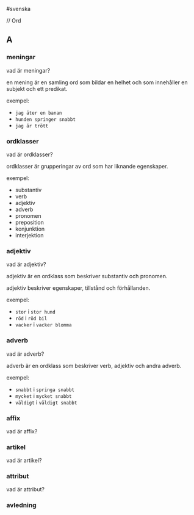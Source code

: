#svenska

// Ord

## A

### meningar

vad är meningar?

en mening är en samling ord som bildar en helhet och som innehåller en subjekt och ett predikat.

exempel:

- `jag äter en banan`
- `hunden springer snabbt`
- `jag är trött`

### ordklasser

vad är ordklasser?

ordklasser är grupperingar av ord som har liknande egenskaper.

exempel:

- substantiv
- verb
- adjektiv
- adverb
- pronomen
- preposition
- konjunktion
- interjektion


### adjektiv

vad är adjektiv?

adjektiv är en ordklass som beskriver substantiv och pronomen.

adjektiv beskriver egenskaper, tillstånd och förhållanden.

exempel:

- `stor` i `stor hund`
- `röd` i `röd bil`
- `vacker` i `vacker blomma`

### adverb

vad är adverb?

adverb är en ordklass som beskriver verb, adjektiv och andra adverb.

exempel:

- `snabbt` i `springa snabbt`
- `mycket` i `mycket snabbt`
- `väldigt` i `väldigt snabbt`

### affix

vad är affix?

### artikel

vad är artikel?

### attribut

vad är attribut?

### avledning
